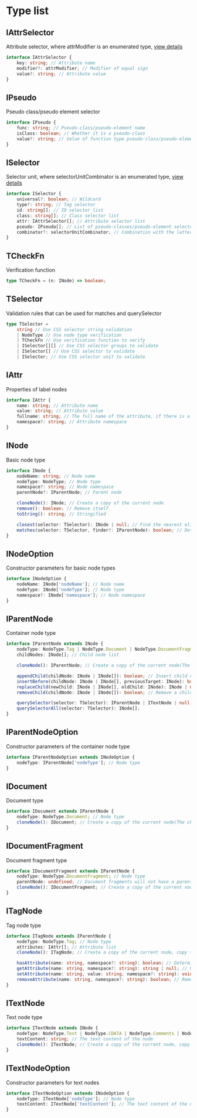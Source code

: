 # Type list

## IAttrSelector

Attribute selector, where attrModifier is an enumerated type, [view details](attr-modifier.md)

```typescript
interface IAttrSelector {
	key: string; // Attribute name
	modifier?: attrModifier; // Modifier of equal sign
	value?: string; // Attribute value
}
```

## IPseudo

Pseudo class/pseudo element selector

```typescript
interface IPseudo {
	func: string; // Pseudo-class/pseudo-element name
	isClass: boolean; // Whether it is a pseudo-class
	value?: string; // Value of function type pseudo-class/pseudo-element
}
```

## ISelector

Selector unit, where selectorUnitCombinator is an enumerated type, [view details](attr-modifier.md)

```typescript
interface ISelector {
	universal?: boolean; // Wildcard
	type?: string; // Tag selector
	id: string[]; // ID selector list
	class: string[]; // Class selector list
	attr: IAttrSelector[]; // Attribute selector list
	pseudo: IPseudo[]; // List of pseudo-classes/pseudo-element selectors
	combinator?: selectorUnitCombinator; // Combination with the latter selector unit (neighbor sibling selector, sibling selector, child selector)
}
```

## TCheckFn

Verification function

```typescript
type TCheckFn = (n: INode) => boolean;
```

## TSelector

Validation rules that can be used for matches and querySelector

```typescript
type TSelector =
    string // Use CSS selector string validation
    | NodeType // Use node type verification
    | TCheckFn // Use verification function to verify
    | ISelector[][] // Use CSS selector groups to validate
    | ISelector[] // Use CSS selector to validate
    | ISelector; // Use CSS selector unit to validate
```

## IAttr

Properties of label nodes

```typescript
interface IAttr {
	name: string; // Attribute name
	value: string; // Attribute value
	fullname: string; // The full name of the attribute, if there is a namespace, the format is `${namespace}:${name}`, otherwise the same as name
	namespace?: string; // Attribute namespace
}
```

## INode

Basic node type

```typescript
interface INode {
	nodeName: string; // Node name
	nodeType: NodeType; // Node type
	namespace?: string; // Node namespace
	parentNode?: IParentNode; // Parent node

	cloneNode(): INode; // Create a copy of the current node
	remove(): boolean; // Remove itself
	toString(): string; // Stringified

	closest(selector: TSelector): INode | null; // Find the nearest eligible ancestor node (including itself)
	matches(selector: TSelector, finder?: IParentNode): boolean; // Determine whether the current node meets the conditions
}
```

## INodeOption

Constructor parameters for basic node types

```typescript
interface INodeOption {
	nodeName: INode['nodeName']; // Node name
	nodeType: INode['nodeType']; // Node type
    namespace?: INode['namespace']; // Node namespace
}
```

## IParentNode

Container node type

```typescript
interface IParentNode extends INode {
	nodeType: NodeType.Tag | NodeType.Document | NodeType.DocumentFragment; // Node type
	childNodes: INode[]; // Child node list

	cloneNode(): IParentNode; // Create a copy of the current node(The child node and parent node will not be copied)

	appendChild(childNode: INode | INode[]): boolean; // Insert child node at the end
	insertBefore(childNode: INode | INode[], previousTarget: INode): boolean; // Insert before a child node
	replaceChild(newChild: INode | INode[], oldChild: INode): INode | null; // Replace a child node
	removeChild(childNode: INode | INode[]): boolean; // Remove a child node

	querySelector(selector: TSelector): IParentNode | ITextNode | null;
	querySelectorAll(selector: TSelector): INode[];
}
```

## IParentNodeOption

Constructor parameters of the container node type

```typescript
interface IParentNodeOption extends INodeOption {
	nodeType: IParentNode['nodeType']; // Node type
}
```

## IDocument

Document type

```typescript
interface IDocument extends IParentNode {
	nodeType: NodeType.Document; // Node type
	cloneNode(): IDocument; // Create a copy of the current node(The child node and parent node will not be copied)
}
```

## IDocumentFragment

Document fragment type

```typescript
interface IDocumentFragment extends IParentNode {
	nodeType: NodeType.DocumentFragment; // Node type
	parentNode: undefined; // Document fragments will not have a parent node
	cloneNode(): IDocumentFragment; // Create a copy of the current node(The child node and parent node will not be copied)
}
```

## ITagNode

Tag node type

```typescript
interface ITagNode extends IParentNode {
	nodeType: NodeType.Tag; // Node type
	attributes: IAttr[]; // Attribute list
    cloneNode(): ITagNode; // Create a copy of the current node, copy the attribute list at the same time(The child node and parent node will not be copied)

	hasAttribute(name: string, namespace?: string): boolean; // Determine whether it has specified attributes
	getAttribute(name: string, namespace?: string): string | null; // Get attribute
	setAttribute(name: string, value: string, namespace?: string): void; // Set attribute
	removeAttribute(name: string, namespace?: string): boolean; // Remove attribute
}
```

## ITextNode

Text node type

```typescript
interface ITextNode extends INode {
	nodeType: NodeType.Text | NodeType.CDATA | NodeType.Comments | NodeType.XMLDecl | NodeType.DocType; // Node type
	textContent: string; // The text content of the node
	cloneNode(): ITextNode; // Create a copy of the current node, copy the text content of the node at the same time
}
```

## ITextNodeOption

Constructor parameters for text nodes

```typescript
interface ITextNodeOption extends INodeOption {
	nodeType: ITextNode['nodeType']; // Node type
	textContent: ITextNode['textContent']; // The text content of the node
}
```
